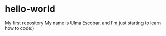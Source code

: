 # hello-world
My first repository
My name is Ulma Escobar, and I'm just starting to learn how to code:)
